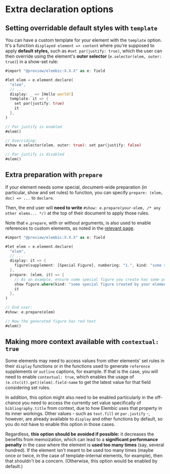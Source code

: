 # Extra declaration options

## Setting overridable default styles with `template`

You can have a custom template for your element with the `template` option. It's a function `displayed element => content` where you're supposed to apply **default styles,** such as `#set par(justify: true)`, which the user can then override using the element's **outer selector** (`e.selector(elem, outer: true)`) in a show-set rule:

```rs
#import "@preview/elembic:X.X.X" as e: field

#let elem = e.element.declare(
  "elem",
  // ...
  display: _ => [Hello world!]
  template: it => {
    set par(justify: true)
    it
  },
)

// Par justify is enabled
#elem()

// Overriding:
#show e.selector(elem, outer: true): set par(justify: false)

// Par justify is disabled
#elem()
```

## Extra preparation with `prepare`

If your element needs some special, document-wide preparation (in particular, show and set rules) to function, you can specify `prepare: (elem, doc) => ...` to `declare`.

Then, the end user will **need to write** `#show: e.prepare(your-elem, /* any other elems... */)` at the top of their document to apply those rules.

Note that `e.prepare`, with or without arguments, is also used to enable references to custom elements, as noted in the [relevant page](./labels-refs.md).

```rs
#import "@preview/elembic:X.X.X" as e: field

#let elem = e.element.declare(
  "elem",
  // ...
  display: it => {
    figure(supplement: [Special Figure], numbering: "1.", kind: "some special figure created by your element")[abc]
  },
  prepare: (elem, it) => {
    // As an example, ensure some special figure you create has some properties
    show figure.where(kind: "some special figure created by your element"): set text(red)
    it
  },
)

// End user:
#show: e.prepare(elem)

// Now the generated figure has red text
#elem()
```

## Making more context available with `contextual: true`

Some elements may need to access values from other elements' set rules in their `display` functions or in the functions used to generate `reference` supplements or `outline` captions, for example. If that is the case, you will need to enable `contextual: true`, which enables the usage of `(e.ctx(it).get)(elem).field-name` to get the latest value for that field considering set rules.

In addition, this option might also need to be enabled particularly in the off-chance you need to access the currently set value specifically of `bibliography.title` from context, due to how Elembic uses that property in its inner workings. Other values - such as `text.fill` or `par.justify` -, however, are already available to `display` and other functions by default, so you do not have to enable this option in those cases.

Regardless, **this option should be avoided if possible:** it decreases the benefits from memoization, which can lead to a **significant performance penalty** in the case where the element is **used too many times** (say, several hundred). If the element isn't meant to be used too many times (maybe once or twice, in the case of template-internal elements, for example), then that shouldn't be a concern. (Otherwise, this option would be enabled by default.)

